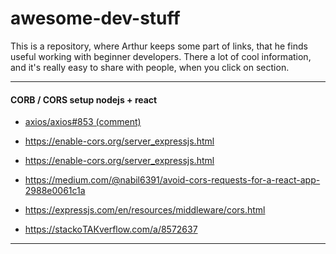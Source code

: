 # awesome-dev-stuff

This is a repository, where Arthur keeps some part of links, that he finds useful working with beginner developers.
There a lot of cool information, and it's really easy to share with people, when you click on section.



---




#### CORB / CORS setup nodejs + react
- [axios/axios#853 (comment)](https://github.com/axios/axios/issues/853#issuecomment-351554276)
- https://enable-cors.org/server_expressjs.html
- https://enable-cors.org/server_expressjs.html

- https://medium.com/@nabil6391/avoid-cors-requests-for-a-react-app-2988e0061c1a

- https://expressjs.com/en/resources/middleware/cors.html
- https://stackoТАКverflow.com/a/8572637

---
